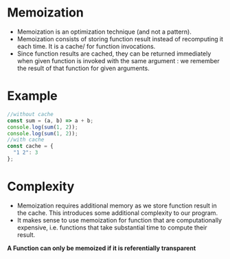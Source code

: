 # Memoization

- Memoization is an optimization technique (and not a pattern).
- Memoization consists of storing function result instead of recomputing it each time. It is a cache/ for function invocations.
- Since function results are cached, they can be returned immediately when given function is invoked with the same argument : we remember the result of that function for given arguments.

# Example

```javascript
//without cache
const sum = (a, b) => a + b;
console.log(sum(1, 2));
console.log(sum(1, 2));
//with cache
const cache = {
  "1 2": 3
};
```

# Complexity

- Memoization requires additional memory as we store function result in the cache. This introduces some additional complexity to our program.
- It makes sense to use memoization for function that are computationally expensive, i.e. functions that take substantial time to compute their result.

**A Function can only be memoized if it is referentially transparent**
